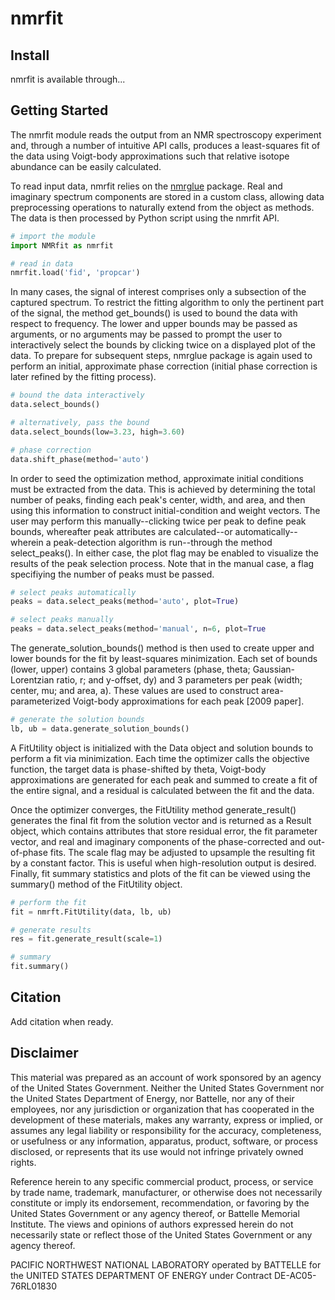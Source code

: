 # nmrfit

## Install
nmrfit is available through...

## Getting Started
The nmrfit module reads the output from an NMR spectroscopy experiment and, through a number of intuitive API calls, produces a least-squares fit of the data using Voigt-body approximations such that relative isotope abundance can be easily calculated.  

To read input data, nmrfit relies on the [nmrglue](https://www.nmrglue.com/ "nmrglue homepage") package.  Real and imaginary spectrum components are stored in a custom class, allowing data preprocessing operations to naturally extend from the object as methods.  The data is then processed by Python script using the nmrfit API.

```python
# import the module
import NMRfit as nmrfit

# read in data
nmrfit.load('fid', 'propcar')
```
In many cases, the signal of interest comprises only a subsection of the captured spectrum.  To restrict the fitting algorithm to only the pertinent part of the signal, the method get_bounds() is used to bound the data with respect to frequency.  The lower and upper bounds may be passed as arguments, or no arguments may be passed to prompt the user to interactively select the bounds by clicking twice on a displayed plot of the data.  To prepare for subsequent steps, nmrglue package is again used to perform an initial, approximate phase correction (initial phase correction is later refined by the fitting process).

```python
# bound the data interactively
data.select_bounds()

# alternatively, pass the bound
data.select_bounds(low=3.23, high=3.60)

# phase correction
data.shift_phase(method='auto')
```

In order to seed the optimization method, approximate initial conditions must be extracted from the data.  This is achieved by determining the total number of peaks, finding each peak's center, width, and area, and then using this information to construct initial-condition and weight vectors.  The user may perform this manually--clicking twice per peak to define peak bounds, whereafter peak attributes are calculated--or automatically--wherein a peak-detection algorithm is run--through the method select_peaks().  In either case, the plot flag may be enabled to visualize the results of the peak selection process.  Note that in the manual case, a flag specifiying the number of peaks must be passed.

```python
# select peaks automatically
peaks = data.select_peaks(method='auto', plot=True)

# select peaks manually
peaks = data.select_peaks(method='manual', n=6, plot=True
```

The generate_solution_bounds() method is then used to create upper and lower bounds for the fit by least-squares minimization.  Each set of bounds (lower, upper) contains 3 global parameters (phase, theta; Gaussian-Lorentzian ratio, r; and y-offset, dy) and 3 parameters per peak (width;  center, mu; and area, a).  These values are used to construct area-parameterized Voigt-body approximations for each peak [2009 paper].  

```python
# generate the solution bounds
lb, ub = data.generate_solution_bounds()
```

A FitUtility object is initialized with the Data object and solution bounds to perform a fit via minimization.  Each time the optimizer calls the objective function, the target data is phase-shifted by theta, Voigt-body approximations are generated for each peak and summed to create a fit of the entire signal, and a residual is calculated between the fit and the data.

Once the optimizer converges, the FitUtility method generate_result() generates the final fit from the solution vector and is returned as a Result object, which contains attributes that store residual error, the fit parameter vector, and real and imaginary components of the phase-corrected and out-of-phase fits.  The scale flag may be adjusted to upsample the resulting fit by a constant factor.  This is useful when high-resolution output is desired.  Finally, fit summary statistics and plots of the fit can be viewed using the summary() method of the FitUtility object.

```python
# perform the fit
fit = nmrft.FitUtility(data, lb, ub)

# generate results
res = fit.generate_result(scale=1)

# summary
fit.summary()
```

## Citation
Add citation when ready.

## Disclaimer
This material was prepared as an account of work sponsored by an agency of the United States Government. Neither the United States Government nor the United States Department of Energy, nor Battelle, nor any of their employees, nor any jurisdiction or organization that has cooperated in the development of these materials, makes any warranty, express or implied, or assumes any legal liability or responsibility for the accuracy, completeness, or usefulness or any information, apparatus, product, software, or process disclosed, or represents that its use would not infringe privately owned rights.

Reference herein to any specific commercial product, process, or service by trade name, trademark, manufacturer, or otherwise does not necessarily constitute or imply its endorsement, recommendation, or favoring by the United States Government or any agency thereof, or Battelle Memorial Institute. The views and opinions of authors expressed herein do not necessarily state or reflect those of the United States Government or any agency thereof.

PACIFIC NORTHWEST NATIONAL LABORATORY operated by BATTELLE for the UNITED STATES DEPARTMENT OF ENERGY under Contract DE-AC05-76RL01830